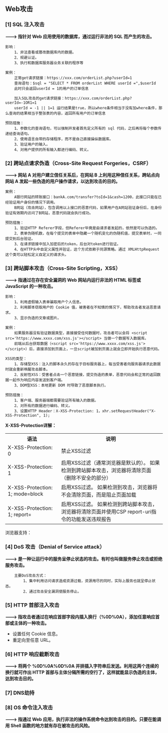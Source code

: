 ## Web攻击

### [1] SQL 注入攻击
**---> 指针对 Web 应用使用的数据库，通过运行非法的 SQL 而产生的攻击。**
```
影响：
    1、非法查看或篡改数据库内的数据。
    2、规避认证。
    3、执行和数据库服务器业务关联的程序等
    
案例：
    正常get请求链接：https://xxx.com/orderList.php?userId=1
    查询语句：$sql = "SELECT * FROM orderList WHERE userId =",$userId 
    此时只会返回userId = 1的用户的订单信息
    
    加入SQL攻击的get请求链接：https://xxx.com/orderList.php?userId=-1OR1=1
    userId = -1 || 1=1 运行结果是true，所以where条件相当于没有加where条件，那么查询的结果相当于整张表的内容，返回所有用户的订单信息
    
预防措施：
    1、参数化的查询语句，可以强制开发者首先定义所有的 sql 代码，之后再将每个参数传递给查询语句。
    2、使用语言自带的存储程序，而不是自己直接操纵数据库。
    3、验证用户的输入。
    4、对用户提供的所有输入都进行编码、转义。
```

### [2] 跨站点请求伪造（Cross-Site Request Forgeries，CSRF）
**---> 网站 A 对用户建立信任关系后，在网站 B 上利用这种信任关系，跨站点向网站 A 发起一些伪造的用户操作请求，以达到攻击的目的。**
```
案例：
    A银行网站的转账接口：bankA.com/transfer?toId=1&cash=1200，此接口只能在已经验证用户身份的情况下调用。
    B网站（攻击网站），包含调用以上接口的恶意代码，如果用户在A网站验证身份后，在身份验证有效期内访问了B网站，恶意代码就会执行成功。
    
预防措施：
    1、验证HTTP Referer字段，但Referer毕竟是由请求者发起的，依然是可以伪造的。
    2、表单伪随机数，在每个提交的表单中隐藏一个随机变化的伪随机值，提交表单时，一同提交到后台验证。
    3、在请求链接中加入加密后的token，后台对token进行验证。
    4、在HTTP头中自定义属性并验证，这个方式依赖于同源策略。通过 XMLHttpRequest 这个类可以轻松定义自定义的请求头。
```

### [3] 跨站脚本攻击（Cross-Site Scripting，XSS）
**---> 指通过在存在安全漏洞的 Web 网站内运行非法的 HTML 标签或 JavaScript 的一种攻击。**
```
影响：
    1、利用虚假输入表单骗取用户个人信息。
    2、利用脚本窃取用户的 Cookie 值，被害者在不知情的情况下，帮助攻击者发送恶意请求。
    3、显示伪造的文章或图片。
    
案例：
    如果服务器没有验证数据类型，直接接受任何数据时，攻击者可以会将 <script src='https://www.xxxx.com/xss.js'></script> 当做一个数据写入数据库。
    前端从后台获取数据（<script src='https://www.xxxx.com/xss.js'></script>）后，直接添加到页面上，一旦script被加到页面上就会立即开始执行恶意代码。

XSS的类型：
    1、存储型XSS：注入的脚本永久的存在于目标服务器上，每当受害者向服务器请求此数据时就会重新唤醒攻击脚本。
    2、反射性XSS：受害者点击一个恶意链接，提交伪造的表单，恶意代码会和正常的返回数据一起作为响应内容发送到客户端。
    3、DOM型XSS：本地更新 DOM 时导致了恶意脚本执行。
    
预防措施：
    1、客户端、服务器端都需要验证所有输入的数据。
    2、对所有的数据进行编码、转义。
    3、设置HTTP Header：X-XSS-Protection: 1，xhr.setRequestHeader("X-XSS-Protection", 1);
```
**X-XSS-Protection详解：**
<table>
    <tr>
        <th>语法</th>
        <th>说明</th>
    </tr>
    <tr>
        <td>X-XSS-Protection: 0</td>
        <td>禁止XSS过滤</td>
    </tr>
    <tr>
        <td>X-XSS-Protection: 1</td>
        <td>启用XSS过滤（通常浏览器是默认的）。 如果检测到跨站脚本攻击，浏览器将清除页面（删除不安全的部分）</td>
    </tr>
    <tr>
        <td>X-XSS-Protection: 1; mode=block</td>
        <td>启用XSS过滤。 如果检测到攻击，浏览器将不会清除页面，而是阻止页面加载</td>
    </tr>
    <tr>
        <td>X-XSS-Protection: 1; report=<reporting-uri></td>
        <td>启用XSS过滤。 如果检测到跨站脚本攻击，浏览器将清除页面并使用CSP report-uri指令的功能发送违规报告</td>
    </tr>
</table>
<div>浏览器支持：</div>

### [4] DoS 攻击（Denial of Service attack）
**---> 是一种让运行中的服务呈停止状态的攻击。有时也叫做服务停止攻击或拒绝服务攻击。**
```
    主要DoS攻击方式：
        1、集中利用访问请求造成资源过载，资源用尽的同时，实际上服务也就呈停止状态。
        2、通过攻击安全漏洞使服务停止。
```

### [5] HTTP 首部注入攻击
**---> 指攻击者通过在响应首部字段内插入换行（%0D%0A），添加任意响应首部或主体的一种攻击。**
- 设置任何 Cookie 信息。
- 重定向至任意 URL。
  
### [6] HTTP 响应截断攻击
**---> 将两个 %0D%0A%0D%0A 并排插入字符串后发送。利用这两个连续的换行就可作出 HTTP 首部与主体分隔所需的空行了，这样就能显示伪造的主体，达到攻击目的。**

### [7] DNS劫持

### [8] OS 命令注入攻击
**---> 指通过 Web 应用，执行非法的操作系统命令达到攻击的目的。只要在能调用 Shell 函数的地方就有存在被攻击的风险。**